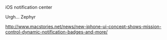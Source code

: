 iOS notification center


Urgh... Zephyr

http://www.macstories.net/news/new-iphone-ui-concept-shows-mission-control-dynamic-notification-badges-and-more/